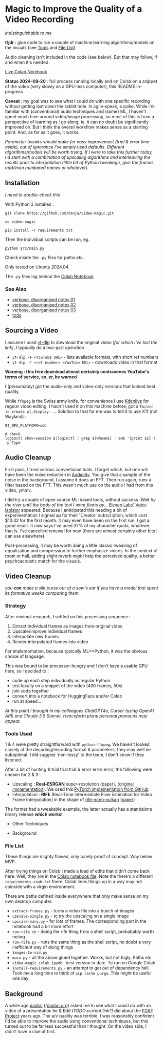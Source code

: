 # Magic to Improve the Quality of a Video Recording

_indistinguishable to me_

**tl;dr** : glue code to run a couple of machine learning algorithms/models on the visuals (see [Tools](#tools) and [File List](#file-list))

Audio cleaning isn't included in the code (see below). But that may follow, if and when it's needed.

[Live Colab Notebook](https://colab.research.google.com/drive/1jXtJrBzbLPrSJCi5TCr4Zv3djJ1LorRu?usp=sharing)

**Status 2024-08-20** : full process running locally and on Colab on a snippet of the video (very slowly on a GPU-less computer), this README in-progress

**Caveat** : my goal was to see what I could do with one specific recording without getting lost down the rabbit hole. In agile-speak, a spike. While I'm familiar with (conventional) audio techniques and (some) ML, I haven't spent much time around video/image processing, so most of this is from a perspective of learning as I go along, ie. it can no doubt be significantly improved on. But I think the overall workflow makes sense as a starting point. And, as far as it goes, it works.

_Parameter tweaks should make for easy improvement (trial & error time aside), out of ignorance I've simply used defaults. Different algorithms/models will be worth trying. If I were to take this further today, I'd start with a combination of upscaling algorithms and interleaving the results prior to interpolation (little bit of Python tweakage, give the frames odd/even numbered names or whatever)._

## Installation

_I need to double-check this_

With Python 3 installed :

```
git clone https://github.com/danja/video-magic.git

cd video-magic

pip install -r requirements.txt
```

Then the individual scripts can be run, eg.

```
python src/main.py
```

Check inside the `.py` files for paths etc.

Only tested on Ubuntu 2024.04.

The `.py` files lag behind the [Colab Notebook](src/video-magic_colab.ipynb)

### See Also

- [verbose, disorganised notes 01](docs/2024-08-14_notes-01.md)
- [verbose, disorganised notes 02](docs/2024-08-19_notes-02.md)
- [verbose, disorganised notes 03](docs/2024-08-20_notes-03.md)
- [todo](docs/todo.md)

## Sourcing a Video

I assume I used [yt-dlp](https://github.com/yt-dlp/yt-dlp) to download the original video _(for which I've lost the link)_. I typically do a two-part operation :

- `yt-dlp -F <YouTube URL>` - lists available formats, with short ref numbers
- `yt-dlp -f <ref number> <YouTube URL>` - downloads video in that format

**Warning : this free download almost certainly contravenes YouTube's terms of service, so, er, be warned**

I (presumably) got the audio-only and video-only versions that looked best quality.

While `ffmpeg` is the Swiss army knife, for convenience I use [Kdenlive](https://kdenlive.org/en/) for regular video editing. I hadn't used it on this machine before, got a `Failed to create wl_display...`. Solution to that for me was to tell it to use X11 (not Wayland) :

```
QT_QPA_PLATFORM=xcb

# check
loginctl show-session $(loginctl | grep $(whoami) | awk '{print $1}') -p Type
```

## Audio Cleanup

First pass, I tried various conventional tools. I forget which, but one will have been the noise reduction in [Audacity](https://www.audacityteam.org/). You give that a sample of the noise in the background, I assume it does an FFT. Then run again, runs a filter based on the FFT. This wasn't much use on the audio I had from this video, ymmv.

I did try a couple of open source ML-based tools, without success. _Wait by the river until the body of the tool I want floats by..._ [Eleven Labs' Voice Isolator](https://elevenlabs.io/voice-isolator) appeared. Because I anticipated this needing a bit of experimentation I signed up for their 'Creator' subscription, which cost $13.42 for the first month. It may even have been on the first run, I got a good result. It now says I've used 37% of my character quota, whatever that is. I've cancelled renewal for now (there are almost certainly other bits I can use elsewhere).

Post-processing, it may be worth doing a little classic tweaking of equalization and compression to further emphasize voices. In the context of room or hall, adding slight reverb _might_ help the perceived quality, a better psychoacoustic match for the visuals.

## Video Cleanup

_you **can** make a silk purse out of a sow's ear if you have a model that spent its formative weeks comparing them_

### Strategy

After minimal research, I settled on this processing sequence :

1. Extract individual frames as images from original video
2. Upscale/improve individual frames
3. Interpolate new frames
4. Render interpolated frames into video

For implementation, because typically ML==Python, it was the obvious choice of language.

This was bound to be processor-hungry and I don't have a usable GPU here, so I decided to :

- code up each step individually as regular Python
- test locally on a snippet of the video (400 frames, 50s)
- join code together
- convert into a notebook for HuggingFace and/or Colab
- run at speed...

_At this point I brought in my colleagues ChatGPT4o, Cursor (using OpenAI API) and Claude 3.5 Sonnet. Henceforth plural personal pronouns may appear._

### Tools Used

1 & 4 were pretty straightforward with `python-ffmpeg`. We haven't looked closely at the decoding/encoding format & parameters, they may well be suboptimal. I did suggest 'non-lossy' to the team, I don't know if they listened.

After a bit of hunting & trial trial trial & error error error, the following were chosen for 2 & 3 :

- Upscaling : **Real-ESRGAN** super-resolution ([paper](https://arxiv.org/abs/2107.10833)), ([original implementation](https://github.com/xinntao/Real-ESRGAN)). We used this [PyTorch implementation from GitHub](https://github.com/ai-forever/Real-ESRGAN)
- Interpolation : **RIFE** (Real-Time Intermediate Flow Estimation for Video Frame Interpolation) in the shape of [rife-ncnn-vulkan](https://github.com/nihui/rife-ncnn-vulkan) ([paper](https://arxiv.org/abs/2011.06294))

The former had a tweakable example, the latter actually has a standalone binary release **which works!**

- Other Techniques

- Background

### File List

These things are mighty flawed, only barely proof of concept. Way below MVP.

After trying things on Colab I made a load of edits that didn't come back here. Well, they are in the [Colab notebook file](src/video-magic_colab.ipynb). Note the there's a different `requirements-coab.txt` there, Colab lines things up in a way may not coincide with a virgin environment.

There are paths defined inside everywhere that only make sense on my own desktop computer.

- `extract-frames.py` - turns a video file into a bunch of images
- `upscale-single.py` - to try the upscaling on a single image
- `upscale-many.py` - for lots of frames. The corresponding part in the notebook had a bit more effort
- `run-rife.sh` - doing the rife thing from a shell script, probabably worth noting
- `run-rife.py` - runs the same thing as the shell script, no doubt a very inefficient way of doing things
- `images-to-vid.py`
- `main.py` - all the above glued together. Works, but not bigly. Paths etc.
- `video-magic_colab.ipynb`- best version to date. To run on Google Colab.
- `install-requirements.py` - an attempt to get out of dependency hell. Took me a long time to think of `pip cache purge`. This might be useful one day.

## Background

A while ago [danbri](https://x.com/danbri) (/[danbri.org](https://danbri.org/)) asked me to see what I could do with an video of a presentation he & Edd _(TODO current link?)_ did about the [FOAF Project](https://en.wikipedia.org/wiki/FOAF) years ago. The a/v quality was terrible. I was reasonably confident I'd be able to improve the audio using conventional techniques, but this turned out to be far less successful than I thought. On the video side, I didn't have a clue at first.
